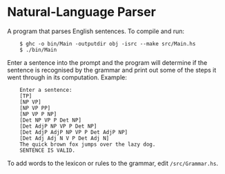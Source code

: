 # Natural-Language Parser

A program that parses English sentences. To compile and run:
```
    $ ghc -o bin/Main -outputdir obj -isrc --make src/Main.hs
    $ ./bin/Main
```
Enter a sentence into the prompt and the program will determine if the sentence is recognised by the grammar and print out some of the steps it went through in its computation. Example:
```
    Enter a sentence:
    [TP]
    [NP VP]
    [NP VP PP]
    [NP VP P NP]
    [Det NP VP P Det NP]
    [Det AdjP NP VP P Det NP]
    [Det AdjP AdjP NP VP P Det AdjP NP]
    [Det Adj Adj N V P Det Adj N]
    The quick brown fox jumps over the lazy dog.
    SENTENCE IS VALID.
```
To add words to the lexicon or rules to the grammar, edit `/src/Grammar.hs`.